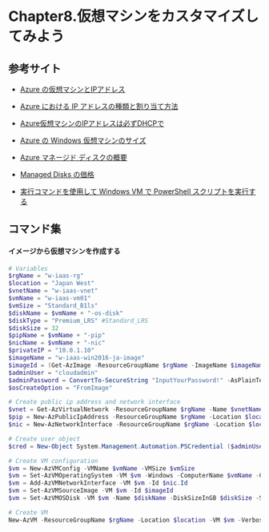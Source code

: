 # Chapter8.仮想マシンをカスタマイズしてみよう

## 参考サイト

- [Azure の仮想マシンとIPアドレス](https://blogs.technet.microsoft.com/mskk-cloudos/2016/04/06/azure-ip/)

- [Azure における IP アドレスの種類と割り当て方法](https://docs.microsoft.com/ja-jp/azure/virtual-network/virtual-network-ip-addresses-overview-arm)

- [Azure仮想マシンのIPアドレスは必ずDHCPで](https://qiita.com/ksasaki/items/fa12af69f63e5ee23ce5)

- [Azure の Windows 仮想マシンのサイズ](https://docs.microsoft.com/ja-jp/azure/virtual-machines/windows/sizes)

- [Azure マネージド ディスクの概要](https://docs.microsoft.com/ja-jp/azure/virtual-machines/windows/managed-disks-overview#a-nameimages-versus-snapshotsa%E3%82%A4%E3%83%A1%E3%83%BC%E3%82%B8%E3%81%A8%E3%82%B9%E3%83%8A%E3%83%83%E3%83%97%E3%82%B7%E3%83%A7%E3%83%83%E3%83%88)

- [Managed Disks の価格](https://azure.microsoft.com/ja-jp/pricing/details/managed-disks/)

- [実行コマンドを使用して Windows VM で PowerShell スクリプトを実行する](https://docs.microsoft.com/ja-jp/azure/virtual-machines/windows/run-command)

## コマンド集

#### イメージから仮想マシンを作成する
```powershell
# Variables
$rgName = "w-iaas-rg"
$location = "Japan West"
$vnetName = "w-iaas-vnet"
$vmName = "w-iaas-vm01"
$vmSize = "Standard_B1ls"
$diskName = $vmName + "-os-disk"
$diskType = "Premium_LRS" #Standard_LRS
$diskSize = 32
$pipName = $vmName + "-pip"
$nicName = $vmName + "-nic"
$privateIP = "10.0.1.10"
$imageName = "w-iaas-win2016-ja-image"
$imageId = (Get-AzImage -ResourceGroupName $rgName -ImageName $imageName).Id
$adminUser = "cloudadmin"
$adminPassword = ConvertTo-SecureString "InputYourPassword!" -AsPlainText -Force
$osCreateOption = "FromImage"

# Create public ip address and network interface
$vnet = Get-AzVirtualNetwork -ResourceGroupName $rgName -Name $vnetName
$pip = New-AzPublicIpAddress -ResourceGroupName $rgName -Location $location -Name $pipName -AllocationMethod Dynamic
$nic = New-AzNetworkInterface -ResourceGroupName $rgName -Location $location -Name $nicName -SubnetId $vnet.Subnets[0].Id -PrivateIpAddress $privateIP -PublicIpAddressId $pip.Id

# Create user object
$cred = New-Object System.Management.Automation.PSCredential ($adminUser, $adminPassword)

# Create VM configuration
$vm = New-AzVMConfig -VMName $vmName -VMSize $vmSize
$vm = Set-AzVMOperatingSystem -VM $vm -Windows -ComputerName $vmName -Credential $cred -ProvisionVMAgent -EnableAutoUpdate
$vm = Add-AzVMNetworkInterface -VM $vm -Id $nic.Id
$vm = Set-AzVMSourceImage -VM $vm -Id $imageId
$vm = Set-AzVMOSDisk -VM $vm -Name $diskName -DiskSizeInGB $diskSize -StorageAccountType $diskType -CreateOption $osCreateOption -Windows

# Create VM
New-AzVM -ResourceGroupName $rgName -Location $location -VM $vm -Verbose
```
